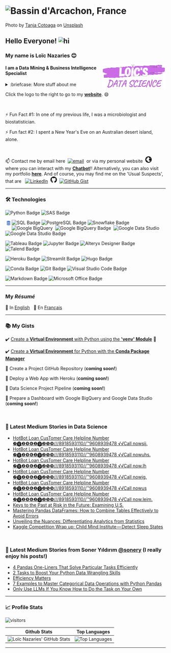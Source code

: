 # ![Bassin d'Arcachon, France](https://raw.githubusercontent.com/loic-nazaries/loic-nazaries/main/images/arcachon.jpg "Bassin d'Arcachon, France")

Photo by <a href="https://unsplash.com/@tarafuco?utm_source=unsplash&utm_medium=referral&utm_content=creditCopyText">Tanja Cotoaga</a> on <a href="https://unsplash.com/s/photos/arcachon?utm_source=unsplash&utm_medium=referral&utm_content=creditCopyText">Unsplash</a>

## Hello Everyone! <img alt="hi" width="26" src="https://user-images.githubusercontent.com/1303154/88677602-1635ba80-d120-11ea-84d8-d263ba5fc3c0.gif" />

### My name is Loïc Nazaries :blush:

[<img alt="Loïc's Data Science Logo" align="right" width="200" src="https://raw.githubusercontent.com/loic-nazaries/loic-nazaries/main/images/logo-dark.png" />][website]

#### I am a **Data Mining** & **Business Intelligence** Specialist

<details>
  <summary>
    :briefcase: More stuff about me
  </summary>

> I am a **Data Specialist** with over 10 years of experience in the fields of biostatistics, data exploration (**Data Mining**) and **Machine Learning**. I am passionate about the whole **data life cycle**, from modelling a database to its use in the field of **Business Intelligence** through the creation of simple and impactful visuals such as **dashboards**. Thus, **exploratory data analysis** has the potential to strengthen a faster and more clever decision-making process.

</details>

Click the logo to the right to go to my [**website**](https://loicnazaries.com "Website"). :smile:

&nbsp;

⚡ Fun Fact #1: In one of my previous life, I was a microbiologist and biostatistician.

⚡ Fun fact #2: I spent a New Year's Eve on an Australian desert island, alone.

&nbsp;

:mailbox: Contact me by email here&nbsp;
[![email](https://img.shields.io/badge/-loicnazaries.datascience-red?style=plastic&labelColor=red&logo=gmail&logoColor=white)][email]&nbsp;
or via my personal website&nbsp;
[<img alt="Loïc's Data Science" width="20" src="https://raw.githubusercontent.com/iconic/open-iconic/master/svg/globe.svg" />][contact_website]&nbsp;
where you can interact with my <u>**Chatbot**</u>!!
Alternatively, you can also visit my portfolio [**here**](https://loic-nazaries.github.io/loic-nazaries-portfolio "Loïc Nazaries’ Data Science Portfolio").
And of course, you may find me on the 'Usual Suspects', that are &nbsp;
[<img alt="LinkedIn" width="20" src="https://i.imgur.com/OQUXwNp.jpeg" />][linkedin]&nbsp;
[<img alt="GitHub" width="20" src="https://raw.githubusercontent.com/github/explore/78df643247d429f6cc873026c0622819ad797942/topics/github/github.png" />][github]&nbsp;
[<img alt="GitHub Gist" width="60" src="https://img.shields.io/badge/-Gist-black?style=plastic&labelColor=black&logo=github&logoColor=white" />][github_gist]

---

### :hammer_and_wrench: Technologies

<!-- TODO: Make technologies links takes you to repositories or tutorials -->

![Python Badge](https://img.shields.io/badge/-python-yellow?style=for-the-badge&labelColor=blue&logo=python&logoColor=white)
![SAS Badge](https://img.shields.io/badge/-sas-blue?style=for-the-badge&labelColor=black&logo=sas&logoColor=blue)

<img alt="SQL" align="left" width="20" src="https://raw.githubusercontent.com/github/explore/80688e429a7d4ef2fca1e82350fe8e3517d3494d/topics/sql/sql.png" />![SQL Badge](https://img.shields.io/badge/-sql-blue?style=for-the-badge)
![PostgreSQL Badge](https://img.shields.io/badge/-postgresql-blue?style=for-the-badge&labelColor=white&logo=postgresql&logoColor=blue)
![Snowflake Badge](https://img.shields.io/badge/-snowflake-66ccf4?style=for-the-badge&labelColor=white&logo=snowflake&logoColor=66ccf4)
&nbsp;<img alt="Google BigQuery" width="20" src="https://cdn.worldvectorlogo.com/logos/google-bigquery-logo-1.svg" />&nbsp;&nbsp;![Google BigQuery Badge](https://img.shields.io/badge/-google_bigquery-blue?style=for-the-badge&labelColor=blue&logo=google-big-query&logoColor=blue)
&nbsp;<img alt="Google Data Studio" width="20" src="https://cdn.worldvectorlogo.com/logos/google-data-studio.svg" />&nbsp;&nbsp;![Google Data Studio Badge](https://img.shields.io/badge/-google_data_studio-blue?style=for-the-badge&labelColor=red&logo=google-data-studio&logoColor=red)

![Tableau Badge](https://img.shields.io/badge/-tableau-grey?style=for-the-badge&labelColor=white&logo=tableau&logoColor=grey)
![Jupyter Badge](https://img.shields.io/badge/-jupyter-orange?style=for-the-badge&labelColor=white&logo=jupyter&logoColor=orange)
![Alteryx Designer Badge](https://img.shields.io/badge/-alteryx_designer-69aeea?style=for-the-badge&labelColor=black&logo=altery-designerx&logoColor=69aeea)
![Talend Badge](https://img.shields.io/badge/-talend-blue?style=for-the-badge&labelColor=black&logo=talend&logoColor=green)

![Heroku Badge](https://img.shields.io/badge/-heroku-purple?style=for-the-badge&labelColor=white&logo=heroku&logoColor=purple)
![Streamlit Badge](https://img.shields.io/badge/-streamlit-red?style=for-the-badge&labelColor=white&logo=streamlit&logoColor=red)
![Hugo Badge](https://img.shields.io/badge/-hugo-violet?style=for-the-badge&labelColor=black&logo=hugo&logoColor=violet)

![Conda Badge](https://img.shields.io/badge/-conda-green?style=for-the-badge&labelColor=black&logo=anaconda&logoColor=green)
![Git Badge](https://img.shields.io/badge/-git-red?style=for-the-badge&labelColor=black&logo=git&logoColor=red)
![Visual Studio Code Badge](https://img.shields.io/badge/-visual_studio_code-blue?style=for-the-badge&labelColor=white&logo=visual-studio-code&logoColor=blue)

![Markdown Badge](https://img.shields.io/badge/-markdown-black?style=for-the-badge&labelColor=white&logo=markdown&logoColor=black)
![Microsoft Office Badge](https://img.shields.io/badge/-microsoft_office-red?style=for-the-badge&labelColor=white&logo=microsoft-office&logoColor=red)

<!-- <img alt="Visual Studio Code" align="left" width="26" src="https://raw.githubusercontent.com/github/explore/80688e429a7d4ef2fca1e82350fe8e3517d3494d/topics/visual-studio-code/visual-studio-code.png" />
<img alt="Tableau" align="left" width="26" src="https://cdn.worldvectorlogo.com/logos/tableau-software.svg" />
<img alt="Google" align="left" width="26" src="https://cdn.jsdelivr.net/npm/simple-icons@v3/icons/google.svg" />
&nbsp; -->

---

### My *Résumé*

:paperclip: In [English](https://raw.githubusercontent.com/loic-nazaries/loic-nazaries/main/CV/CV_Nazaries.L_consultant_data_eng.pdf "English CV")
&nbsp;
:paperclip: En [Français](https://raw.githubusercontent.com/loic-nazaries/loic-nazaries/main/CV/CV_Nazaries.L_consultant_data_fr.pdf "CV en français")

---

### :books: My Gists

:heavy_check_mark: [Create a **Virtual Environment** with Python using the **'venv' Module**](https://gist.github.com/loic-nazaries/c25ce9f7b01b107573796b026522a3ad) :snake:

:heavy_check_mark: [Create a **Virtual Environment** for Python with the **Conda Package Manager**](https://gist.github.com/loic-nazaries/b18a908473935243fc23586f35d4bacc)

:red_circle: Create a Project GitHub Repository (**coming soon!**)

:red_circle: Deploy a Web App with Heroku (**coming soon!**)

:red_circle: Data Science Project Pipeline (**coming soon!**)

:red_circle: Prepare a Dashboard with Google BigQuery and Google Data Studio (**coming soon!**)

&nbsp;

### :newspaper: Latest Medium Stories in **Data Science**

<!-- MEDIUM-STORY-LIST:START -->
- [HotBot Loan CusTomer Care Helpline Number ❼⓿❷❾❻❷⓿❷❺❾///8918593110//™9608939478 √√Call nowsij.](https://medium.com/@usmankumar828582/hotbot-loan-customer-care-helpline-number-%E2%9D%BC%E2%93%BF%E2%9D%B7%E2%9D%BE%E2%9D%BB%E2%9D%B7%E2%93%BF%E2%9D%B7%E2%9D%BA%E2%9D%BE-8918593110-9608939478-call-nowsij-19a9c880bf97?source=rss------data_science-5)
- [HotBot Loan CusTomer Care Helpline Number ❼⓿❷❾❻❷⓿❷❺❾///8918593110//™9608939478 √√Call nowuhs.](https://medium.com/@usmankumar828582/hotbot-loan-customer-care-helpline-number-%E2%9D%BC%E2%93%BF%E2%9D%B7%E2%9D%BE%E2%9D%BB%E2%9D%B7%E2%93%BF%E2%9D%B7%E2%9D%BA%E2%9D%BE-8918593110-9608939478-call-nowuhs-fdbb60f2e578?source=rss------data_science-5)
- [HotBot Loan CusTomer Care Helpline Number ❼⓿❷❾❻❷⓿❷❺❾///8918593110//™9608939478 √√Call now.lh](https://medium.com/@usmankumar828582/hotbot-loan-customer-care-helpline-number-%E2%9D%BC%E2%93%BF%E2%9D%B7%E2%9D%BE%E2%9D%BB%E2%9D%B7%E2%93%BF%E2%9D%B7%E2%9D%BA%E2%9D%BE-8918593110-9608939478-call-now-lh-39d9cb545418?source=rss------data_science-5)
- [HotBot Loan CusTomer Care Helpline Number ❼⓿❷❾❻❷⓿❷❺❾///8918593110//™9608939478 √√Call nowjg.](https://medium.com/@usmankumar828582/hotbot-loan-customer-care-helpline-number-%E2%9D%BC%E2%93%BF%E2%9D%B7%E2%9D%BE%E2%9D%BB%E2%9D%B7%E2%93%BF%E2%9D%B7%E2%9D%BA%E2%9D%BE-8918593110-9608939478-call-nowjg-61b5434becf9?source=rss------data_science-5)
- [HotBot Loan CusTomer Care Helpline Number ❼⓿❷❾❻❷⓿❷❺❾///8918593110//™9608939478 √√Call nowus](https://medium.com/@pinkukumar828582/hotbot-loan-customer-care-helpline-number-%E2%9D%BC%E2%93%BF%E2%9D%B7%E2%9D%BE%E2%9D%BB%E2%9D%B7%E2%93%BF%E2%9D%B7%E2%9D%BA%E2%9D%BE-8918593110-9608939478-call-nowus-71912e46fd25?source=rss------data_science-5)
- [HotBot Loan CusTomer Care Helpline Number ❼⓿❷❾❻❷⓿❷❺❾///8918593110//™9608939478 √√Call now.leim.](https://medium.com/@pinkukumar828582/hotbot-loan-customer-care-helpline-number-%E2%9D%BC%E2%93%BF%E2%9D%B7%E2%9D%BE%E2%9D%BB%E2%9D%B7%E2%93%BF%E2%9D%B7%E2%9D%BA%E2%9D%BE-8918593110-9608939478-call-now-leim-6d24c4f08aeb?source=rss------data_science-5)
- [Keys to the Past at Risk in the Future: Examining U.S.](https://medium.com/@scard2/keys-to-the-past-at-risk-in-the-future-ff5f9c47ed7c?source=rss------data_science-5)
- [Mastering Pandas DataFrames: How to Combine Tables Effectively to Avoid Errors](https://baotramduong.medium.com/mastering-pandas-dataframes-how-to-combine-tables-effectively-to-avoid-errors-1feae5ef7ce9?source=rss------data_science-5)
- [Unveiling the Nuances: Differentiating Analytics from Statistics](https://medium.com/@jyothirmai.narina/unveiling-the-nuances-differentiating-analytics-from-statistics-5344c6ccd668?source=rss------data_science-5)
- [Kaggle Competition Wrap up: Child Mind Institute — Detect Sleep States](https://medium.com/@kevinsjy997/kaggle-competition-wrap-up-child-mind-institute-detect-sleep-states-30d069c1d48e?source=rss------data_science-5)
<!-- MEDIUM-STORY-LIST:END -->

&nbsp;

### :newspaper: Latest Medium Stories from **Soner Yıldırım** [@sonery](https://sonery.medium.com) (I really enjoy his posts!)

<!-- MEDIUM-STORY-LIST-SONERY:START -->
- [4 Pandas One-Liners That Solve Particular Tasks Efficiently](https://towardsdatascience.com/4-pandas-one-liners-that-surprised-me-in-a-good-way-b67955211f81?source=rss-2cf6b549448------2)
- [2 Tasks to Boost Your Python Data Wrangling Skills](https://towardsdatascience.com/2-tasks-to-boost-your-python-data-wrangling-skills-3daf6c1c0528?source=rss-2cf6b549448------2)
- [Efficiency Matters](https://sonery.medium.com/efficiency-matters-5e35b482a858?source=rss-2cf6b549448------2)
- [7 Examples to Master Categorical Data Operations with Python Pandas](https://towardsdatascience.com/7-examples-to-master-categorical-data-operations-with-python-pandas-51cdcb0228ba?source=rss-2cf6b549448------2)
- [Only Use LLMs If You Know How to Do the Task on Your Own](https://towardsdatascience.com/only-use-llms-if-you-know-how-to-do-the-task-on-your-own-0d56e0d07572?source=rss-2cf6b549448------2)
<!-- MEDIUM-STORY-LIST-SONERY:END -->

---

### :chart_with_upwards_trend: Profile Stats

![visitors](https://visitor-badge.glitch.me/badge?page_id=loic-nazaries.loic-nazaries)

| Github Stats                                                                                                                                                        | Top Languages                                                                                                                                                                                                                                                            |
| ------------------------------------------------------------------------------------------------------------------------------------------------------------------- | ------------------------------------------------------------------------------------------------------------------------------------------------------------------------------------------------------------------------------------------------------------------------ |
| ![Loïc Nazaries' GitHub Stats](https://github-readme-stats.vercel.app/api?username=loic-nazaries&count_private=true&theme=dracula&show_icons=true&hide_title=false) | ![Top Languages](https://github-readme-stats.vercel.app/api/top-langs/?username=loic-nazaries&exclude_repo=starter_repo,streamlit_heroku_example,awesome-markdown,jupyterlab-git,binder_test,my-first-binder,ipenywis,github-readme-stats&langs_count=10&layout=compact) |

---

<!-- links to social media accounts -->
[website]: https://www.loicnazaries.com "Loïc's Data Science"
[email]: mailto:loicnazaries.datascience@gmail.com "Google Mail"
[contact_website]: https://www.loicnazaries.com/#contact "Contact Me"
[linkedin]: https://www.linkedin.com/in/loic-nazaries "LinkedIn"
[github]: https://github.com/loic-nazaries "GitHub"
[github_gist]: https://gist.github.com/loic-nazaries "GitHub Gist"
